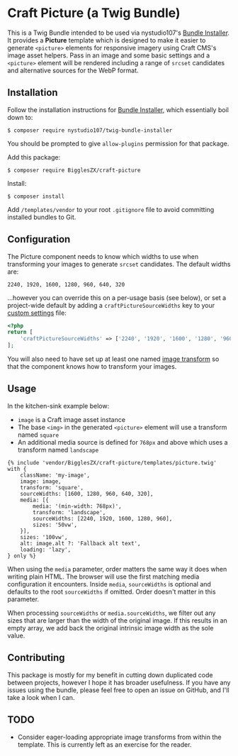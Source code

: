 # Craft Picture (a Twig Bundle)

This is a Twig Bundle intended to be used via nystudio107's [Bundle Installer](https://github.com/nystudio107/bundle-installer). It provides a **Picture** template which is designed to make it easier to generate `<picture>` elements for responsive imagery using Craft CMS's image asset helpers. Pass in an image and some basic settings and a `<picture>` element will be rendered including a range of `srcset` candidates and alternative sources for the WebP format.

## Installation

Follow the installation instructions for [Bundle Installer](https://github.com/nystudio107/twig-bundle-installer/), which essentially boil down to:

```shell
$ composer require nystudio107/twig-bundle-installer
```

You should be prompted to give `allow-plugins` permission for that package.

Add this package:

```shell
$ composer require BigglesZX/craft-picture
```

Install:

```shell
$ composer install
```

Add `/templates/vendor` to your root `.gitignore` file to avoid committing installed bundles to Git.

## Configuration

The Picture component needs to know which widths to use when transforming your images to generate `srcset` candidates. The default widths are:

```
2240, 1920, 1600, 1280, 960, 640, 320
```

...however you can override this on a per-usage basis (see below), or set a project-wide default by adding a `craftPictureSourceWidths` key to your [custom settings](https://craftcms.com/docs/5.x/configure.html#custom-settings) file:

```php
<?php
return [
    'craftPictureSourceWidths' => ['2240', '1920', '1600', '1280', '960', '640', '320'],
];
```

You will also need to have set up at least one named [image transform](https://craftcms.com/docs/5.x/development/image-transforms.html) so that the component knows how to transform your images.

## Usage

In the kitchen-sink example below:

* `image` is a Craft image asset instance
* The base `<img>` in the generated `<picture>` element will use a transform named `square`
* An additional media source is defined for `768px` and above which uses a transform named `landscape`

```twig
{% include 'vendor/BigglesZX/craft-picture/templates/picture.twig' with {
    className: 'my-image',
    image: image,
    transform: 'square',
    sourceWidths: [1600, 1280, 960, 640, 320],
    media: [{
        media: '(min-width: 768px)',
        transform: 'landscape',
        sourceWidths: [2240, 1920, 1600, 1280, 960],
        sizes: '50vw',
    }],
    sizes: '100vw',
    alt: image.alt ?: 'Fallback alt text',
    loading: 'lazy',
} only %}
```

When using the `media` parameter, order matters the same way it does when writing plain HTML. The browser will use the first matching media configuration it encounters. Inside `media`, `sourceWidths` is optional and defaults to the root `sourceWidths` if omitted. Order doesn't
matter in this parameter.

When processing `sourceWidths` or `media.sourceWidths`, we filter out any
sizes that are larger than the width of the original image. If this results in
an empty array, we add back the original intrinsic image width as the sole value.

## Contributing

This package is mostly for my benefit in cutting down duplicated code between projects, however I hope it has broader usefulness. If you have any issues using the bundle, please feel free to open an issue on GitHub, and I'll take a look when I can.

## TODO

* Consider eager-loading appropriate image transforms from within the template. This is currently left as an exercise for the reader.
